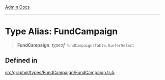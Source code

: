 [Admin Docs](/)

***

# Type Alias: FundCampaign

> **FundCampaign**: *typeof* `fundCampaignsTable.$inferSelect`

## Defined in

[src/graphql/types/FundCampaign/FundCampaign.ts:5](https://github.com/NishantSinghhhhh/talawa-api/blob/ff0f1d6ae21d3428519b64e42fe3bfdff573cb6e/src/graphql/types/FundCampaign/FundCampaign.ts#L5)
